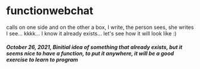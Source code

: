 # functionwebchat
 calls on one side and on the other a box, I write, the person sees, she writes I see... kkkk... I know it already exists... let's see how it will look like :)
 

 <h5>October 26, 2021, Binitial idea of ​​something that already exists, but it seems nice to have a function, to put it anywhere, it will be a good exercise to learn to program</h5>
